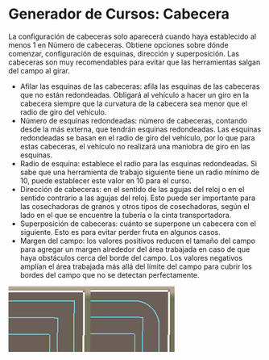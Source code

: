 # Generador de Cursos: Cabecera


La configuración de cabeceras solo aparecerá cuando haya establecido al menos 1 en Número de cabeceras.
Obtiene opciones sobre dónde comenzar, configuración de esquinas, dirección y superposición.
Las cabeceras son muy recomendables para evitar que las herramientas salgan del campo al girar.



- Afilar las esquinas de las cabeceras: afila las esquinas de las cabeceras que no están redondeadas. Obligará al vehículo a hacer un
giro en la cabecera siempre que la curvatura de la cabecera sea menor que el radio de giro del vehículo.
- Número de esquinas redondeadas: número de cabeceras, contando desde la más externa, que tendrán esquinas redondeadas. Las esquinas redondeadas se basan en el radio de giro del vehículo, por lo que para estas cabeceras, el vehículo no realizará una maniobra de giro en las esquinas.
- Radio de esquina: establece el radio para las esquinas redondeadas. Si sabe que una herramienta de trabajo siguiente tiene un radio mínimo de 10, puede establecer este valor en 10 para el curso.
- Dirección de cabeceras: en el sentido de las agujas del reloj o en el sentido contrario a las agujas del reloj. Esto puede ser importante para las cosechadoras de granos y otros tipos de cosechadoras, según el lado en el que se encuentre la tubería o la cinta transportadora.
- Superposición de cabeceras: cuánto se superpone un cabecera con el siguiente. Esto es para evitar perder fruta en algunos casos.
- Margen del campo: los valores positivos reducen el tamaño del campo para agregar un margen alrededor del área trabajada en caso de que haya obstáculos cerca del borde del campo.
Los valores negativos amplían el área trabajada más allá del límite del campo para cubrir los bordes del campo que no se detectan perfectamente.


![Image](https://raw.githubusercontent.com/Jan2903/CourseplayHelp/refs/heads/main/translation_data/sharproundcorner_0_0_330_130.png)

